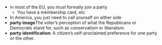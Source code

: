 - in most of the EU, you must formally join a party 
	- You have a membership card, etc
- In America, you just need to call yourself on either side
- **party image**The voter’s perception of what the Republicans or Democrats stand for, such as conservatism or liberalism. 
- **party identification**: A citizen’s self-proclaimed preference for one party or the other.